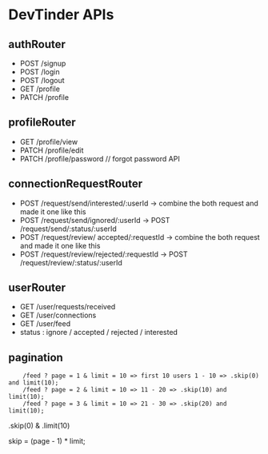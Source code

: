 # DevTinder APIs
## authRouter
- POST /signup
- POST /login
- POST /logout
- GET /profile
- PATCH /profile

## profileRouter 
- GET /profile/view 
- PATCH /profile/edit
- PATCH /profile/password // forgot password API

## connectionRequestRouter 
- POST /request/send/interested/:userId -> combine the both request and made it one like this
- POST /request/send/ignored/:userId    -> POST /request/send/:status/:userId
- POST /request/review/ accepted/:requestId -> combine the both request and made it one like this
- POST /request/review/rejected/:requestId  -> POST /request/review/:status/:userId

## userRouter
- GET /user/requests/received
- GET /user/connections
- GET /user/feed
- status : ignore / accepted / rejected / interested

## pagination
```
    /feed ? page = 1 & limit = 10 => first 10 users 1 - 10 => .skip(0) and limit(10);
    /feed ? page = 2 & limit = 10 => 11 - 20 => .skip(10) and limit(10);
    /feed ? page = 3 & limit = 10 => 21 - 30 => .skip(20) and limit(10);
```

.skip(0) & .limit(10)

skip = (page - 1) * limit;
